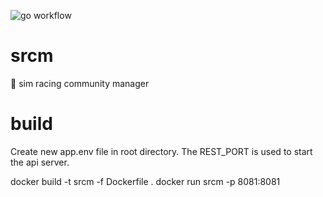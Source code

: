 
![go workflow](https://github.com/goeflo/srcm/actions/workflows/go.yml/badge.svg)

# srcm

:car: sim racing community manager


# build

Create new app.env file in root directory.
The REST_PORT is used to start the api server.

docker build -t srcm -f Dockerfile .
docker run srcm -p 8081:8081
